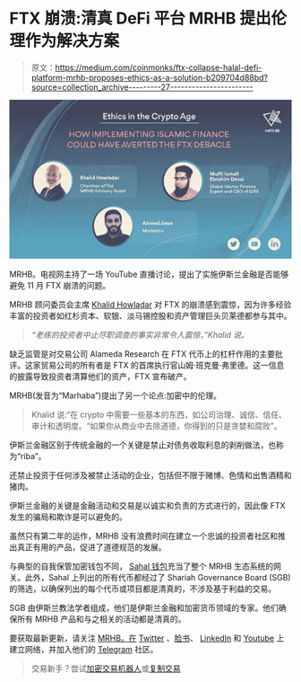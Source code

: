 # FTX 崩溃:清真 DeFi 平台 MRHB 提出伦理作为解决方案

> 原文：<https://medium.com/coinmonks/ftx-collapse-halal-defi-platform-mrhb-proposes-ethics-as-a-solution-b209704d88bd?source=collection_archive---------27----------------------->

![](img/a984998e8ec5c28abd45dddf1e02a6ef.png)

MRHB。电视网主持了一场 YouTube 直播讨论，提出了实施伊斯兰金融是否能够避免 11 月 FTX 崩溃的问题。

MRHB 顾问委员会主席 [Khalid Howladar](https://www.linkedin.com/in/khalidhowladar/) 对 FTX 的崩溃感到震惊，因为许多经验丰富的投资者如红杉资本、软银、淡马锡控股和资产管理巨头贝莱德都参与其中。

> *“老练的投资者中止尽职调查的事实非常令人震惊，”Khalid 说。*

缺乏监管是对交易公司 Alameda Research 在 FTX 代币上的杠杆作用的主要批评。这家贸易公司的所有者是 FTX 的首席执行官山姆·班克曼·弗里德。这一信息的披露导致投资者清算他们的资产，FTX 宣布破产。

MRHB(发音为“Marhaba”)提出了另一个论点:加密中的伦理。

> Khalid 说:“在 crypto 中需要一些基本的东西，如公司治理、诚信、信任、审计和透明度。“如果你从商业中去除道德，你得到的只是贪婪和腐败”。

伊斯兰金融区别于传统金融的一个关键是禁止对债务收取利息的剥削做法，也称为“riba”。

还禁止投资于任何涉及被禁止活动的企业，包括但不限于赌博、色情和出售酒精和猪肉。

伊斯兰金融的关键是金融活动和交易是以诚实和负责的方式进行的，因此像 FTX 发生的骗局和欺诈是可以避免的。

虽然只有第二年的运作，MRHB 没有浪费时间在建立一个忠诚的投资者社区和推出真正有用的产品，促进了道德规范的发展。

与典型的自我保管加密钱包不同， [Sahal 钱包](https://mrhb.network/ecosystem/sahal-wallet)充当了整个 MRHB 生态系统的网关。此外，Sahal 上列出的所有代币都经过了 Shariah Governance Board (SGB)的筛选，以确保列出的每个代币或项目都是清真的，不涉及基于利益的交易。

SGB 由伊斯兰教法学者组成，他们是伊斯兰金融和加密货币领域的专家。他们确保所有 MRHB 产品和与之相关的活动都是清真的。

要获取最新更新，请关注 [MRHB。在](https://mrhb.network/) [Twitter](https://twitter.com/marhabadefi) 、[脸书](https://www.facebook.com/MRHBDeFi)、 [LinkedIn](https://www.linkedin.com/company/marhabadefi) 和 [Youtube](https://www.youtube.com/c/MarhabaDeFi) 上建立网络，并加入他们的 [Telegram](https://t.me/mdf_official) 社区。

> 交易新手？尝试[加密交易机器人](/coinmonks/crypto-trading-bot-c2ffce8acb2a)或[复制交易](/coinmonks/top-10-crypto-copy-trading-platforms-for-beginners-d0c37c7d698c)